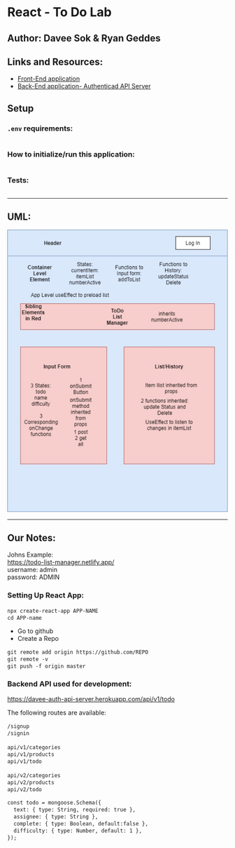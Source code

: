 # React - To Do Lab

## Author: Davee Sok & Ryan Geddes

## Links and Resources:

<!-- - [ci/cd](http://xyz.com) (GitHub Actions) -->

- [Front-End application](https://agitated-sinoussi-efbc73.netlify.app/)
- [Back-End application- Authenticad API Server](https://davee-auth-api-server.herokuapp.com/api/v1/todo)

## Setup

### `.env` requirements:

<!-- i.e.
- `PORT` - Port Number
- `MONGODB_URI` - URL to the running mongo instance/db -->

```

```

### How to initialize/run this application:

<!-- - e.g. `npm start` -->

```

```

### Tests:

<!-- - How to run tests?
- Any tests of note?
- Describe any tests that you did not complete, skipped, etc -->

```

```

<hr>

## UML:

![Our UML](uml.jpg)

<hr>

## Our Notes:

Johns Example:  
https://todo-list-manager.netlify.app/  
username: admin  
password: ADMIN

### Setting Up React App:

```
npx create-react-app APP-NAME
cd APP-name
```

- Go to github
- Create a Repo

```
git remote add origin https://github.com/REPO
git remote -v
git push -f origin master
```

### Backend API used for development:

https://davee-auth-api-server.herokuapp.com/api/v1/todo

The following routes are available:

```
/signup
/signin

api/v1/categories
api/v1/products
api/v1/todo

api/v2/categories
api/v2/products
api/v2/todo
```

```
const todo = mongoose.Schema({
  text: { type: String, required: true },
  assignee: { type: String },
  complete: { type: Boolean, default:false },
  difficulty: { type: Number, default: 1 },
});
```

